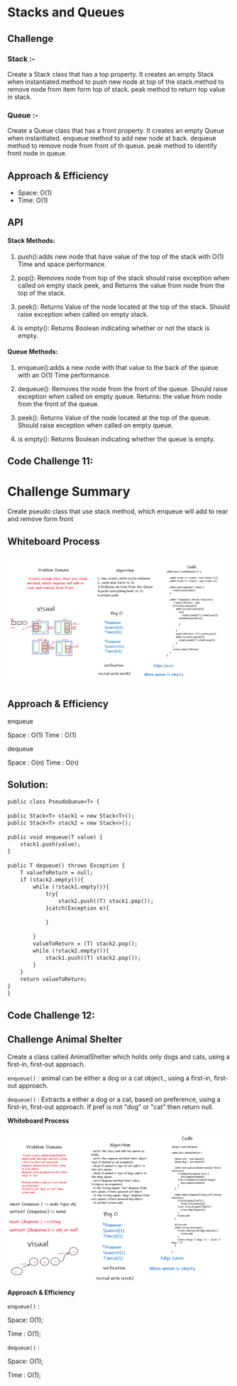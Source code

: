 # Stacks and Queues

## Challenge

### Stack :-
Create a Stack class that has a top property. It creates an empty Stack when instantiated.method to push new node at top of the stack.method to remove node from item form top of stack. peak method to return top value in stack.

### Queue :-

Create a Queue class that has a front property. It creates an empty Queue when instantiated. enqueue method to add new node at back. dequeue method to remove node from front of th queue. peak method to identify front node in queue.



## Approach & Efficiency

- Space: O(1)
- Time: O(1)

## API


#### Stack Methods:

1. push():adds  new node  that have  value of the top of the stack with  O(1) Time and space performance.

2. pop(): Removes  node from  top of the stack should raise exception when called on empty stack peek, and Returns the value from node from the top of the stack.

2. peek(): Returns Value of the node located at the top of the stack. Should raise exception when called on empty stack.

4. is empty(): Returns Boolean indicating whether or not the stack is empty.

#### Queue Methods:

1. enqueue():adds a new node with that value to the back of the queue with an O(1) Time performance.

2. dequeue(): Removes the node from the front of the queue. Should raise exception when called on empty queue. Returns: the value from node from the front of the queue.

3. peek(): Returns Value of the node located at the top of the queue. Should raise exception when called on empty queue.

4. is empty(): Returns Boolean indicating whether the queue is empty.




## Code Challenge 11:

# Challenge Summary

Create pseudo class that use stack method, which enqueue will add to rear and remove form front

## Whiteboard Process

![link](CC11.png)

## Approach & Efficiency

enqueue

Space : O(1)
Time : O(1)

dequeue

Space : O(n)
Time : O(n)

## Solution:

    public class PseudoQueue<T> {

    public Stack<T> stack1 = new Stack<T>();
    public Stack<T> stack2 = new Stack<>();

    public void enqueue(T value) {
        stack1.push(value);
    }

    public T dequeue() throws Exception {
        T valueToReturn = null;
        if (stack2.empty()){
            while (!stack1.empty()){
                try{
                    stack2.push((T) stack1.pop());
                }catch(Exception e){

                }

            }
            valueToReturn = (T) stack2.pop();
            while (!stack2.empty()){
                stack1.push((T) stack2.pop());
            }
        }
        return valueToReturn;
    }
    }



## Code Challenge 12:

## Challenge Animal Shelter

Create a class called AnimalShelter which holds only dogs and cats, using a first-in, first-out approach.

`enqueue()` : animal can be either a dog or a cat object., using a first-in, first-out approach.

`dequeue()` : Extracts a either a dog or a cat, based on preference, using a first-in, first-out approach.
If pref is not "dog" or "cat" then return null.

**Whiteboard Process**

![Animal-shelter](CC12.png)

**Approach & Efficiency**

`enqueue()` :

Space: O(1);

Time : O(1);

`dequeue()` :

Space: O(1);

Time : O(1);




